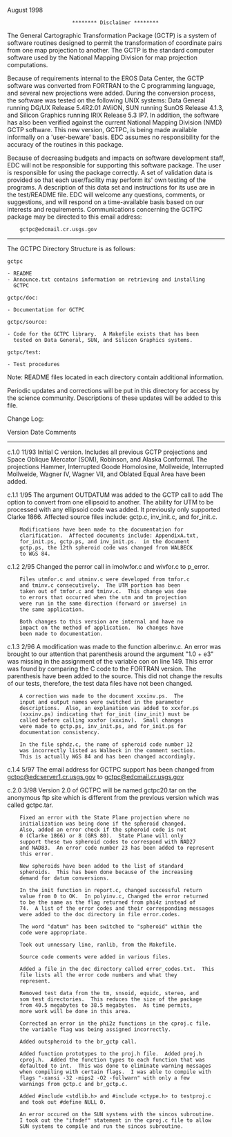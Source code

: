 August 1998

                         ******** Disclaimer ********

The General Cartographic Transformation Package (GCTP) is a system of
software routines designed to permit the transformation of coordinate
pairs from one map projection to another.  The GCTP is the standard
computer software used by the National Mapping Division for map
projection computations.

Because of requirements internal to the EROS Data Center, the GCTP software
was converted from FORTRAN to the C programming language, and several new
projections were added.  During the conversion process, the software was
tested on the following UNIX systems:  Data General running DG/UX Release
5.4R2.01 AViiON, SUN running SunOS Release 4.1.3, and Silicon Graphics
running IRIX Release 5.3 IP7.  In addition, the software has also been
verified against the current National Mapping Division (NMD) GCTP
software.  This new version, GCTPC, is being made available informally
on a 'user-beware' basis.  EDC assumes no responsibility for the accuracy
of the routines in this package.

Because of decreasing budgets and impacts on software development staff, 
EDC will not be responsible for supporting this software package.  The 
user is responsible for using the package correctly.  A set of validation
data is provided so that each user/facility may perform its' own testing
of the programs.  A description of this data set and instructions for its
use are in the test/README file.  EDC will welcome any questions, comments, 
or suggestions, and will respond on a time-available basis based on our 
interests and requirements.  Communications concerning the GCTPC package 
may be directed to this email address:

		gctpc@edcmail.cr.usgs.gov

--------------------------------------------------------------------------------

The GCTPC Directory Structure is as follows:

    gctpc

	- README
	- Announce.txt contains information on retrieving and installing
	  GCTPC

    gctpc/doc:

	- Documentation for GCTPC

    gctpc/source:

	- Code for the GCTPC library.  A Makefile exists that has been
	  tested on Data General, SUN, and Silicon Graphics systems.

    gctpc/test:

	- Test procedures

Note:    README files located in each directory contain additional information.


Periodic updates and corrections will be put in this directory for access
by the science community.  Descriptions of these updates will be added to
this file.

Change Log:

Version	Date	Comments
-------	----- 	----------------------------------------------------------
 c.1.0  11/93 	Initial C version.  Includes all previous GCTP projections 
              	and Space Oblique Mercator (SOM), Robinson, and Alaska
	      	Conformal.  The projections Hammer, Interrupted Goode
	      	Homolosine, Mollweide, Interrupted Mollweide, Wagner IV,
	      	Wagner VII, and Oblated Equal Area have been added.

 c.1.1   1/95 	The argument OUTDATUM was added to the GCTP call to add
		The option to convert from one ellipsoid to another.
	      	The ability for UTM to be processed with any ellipsoid code
		was added.  It previously only supported Clarke 1866.
		Affected source files include:  gctp.c, inv_init.c,
		and for_init.c.

		Modifications have been made to the documentation for
		clarification.  Affected documents include: AppendixA.txt,
		for_init.ps, gctp.ps, and inv_init.ps.  in the document
		gctp.ps, the 12th spheroid code was changed from WALBECK
		to WGS 84.

 c.1.2	 2/95	Changed the perror call in imolwfor.c and wivfor.c to
		p_error.

		Files utmfor.c and utminv.c were developed from tmfor.c
		and tminv.c consecutively.  The UTM portion has been
		taken out of tmfor.c and tminv.c.  This change was due
		to errors that occurred when the utm and tm projection
		were run in the same direction (forward or inverse) in
		the same application. 

		Both changes to this version are internal and have no
		impact on the method of application.  No changes have
		been made to documentation.

 c.1.3	 2/96	A modification was made to the function alberinv.c.
		An error was brought to our attention that parenthesis
		around the argument "1.0 + e3" was missing in the
		assignment of the variable con on line 149.  This
		error was found by comparing the C code to the FORTRAN
		version.  The parenthesis have been added to the source.
		This did not change the results of our tests, therefore,
		the test data files have not been changed.

		A correction was made to the document xxxinv.ps.  The
		input and output names were switched in the parameter
		descriptions.  Also, an explanation was added to xxxfor.ps
		(xxxinv.ps) indicating that for_init (inv_init) must be
		called before calling xxxfor (xxxinv).  Small changes
		were made to gctp.ps, inv_init.ps, and for_init.ps for
		documentation consistency.

		In the file sphdz.c, the name of spheroid code number 12
		was incorrectly listed as Walbeck in the comment section.
		This is actually WGS 84 and has been changed accordingly.

c.1.4	5/97	The email address for GCTPC support has been changed from
		gctpc@edcserver1.cr.usgs.gov to gctpc@edcmail.cr.usgs.gov

c.2.0   3/98	Version 2.0 of GCTPC will be named gctpc20.tar on the
		anonymous ftp site which is different from the previous
		version which was called gctpc.tar.

		Fixed an error with the State Plane projection where no
		initialization was being done if the spheroid changed.
		Also, added an error check if the spheroid code is not
		0 (Clarke 1866) or 8 (GRS 80).  State Plane will only
		support these two spheroid codes to correspond with NAD27
		and NAD83.  An error code number 23 has been added to represent
		this error.

		New spheroids have been added to the list of standard
		spheroids.  This has been done because of the increasing
		demand for datum conversions.

		In the init function in report.c, changed successful return
		value from 0 to OK.  In polyinv.c, Changed the error returned
		to be the same as the flag returned from phi4z instead of
		74.  A list of the error codes and their corresponding messages
		were added to the doc directory in file error.codes.

		The word "datum" has been switched to "spheroid" within the
		code were appropriate.

		Took out unnessary line, ranlib, from the Makefile.

		Source code comments were added in various files.

		Added a file in the doc directory called error_codes.txt.  This
		file lists all the error code numbers and what they
		represent.

		Removed test data from the tm, snsoid, equidc, stereo, and
		som test directories.  This reduces the size of the package
		from 40.5 megabytes to 38.5 megabytes.  As time permits,
		more work will be done in this area.

		Corrected an error in the phi2z functions in the cproj.c file.
		the variable flag was being assigned incorrectly.

		Added outspheroid to the br_gctp call.

		Added function prototypes to the proj.h file.  Added proj.h
		cproj.h.  Added the function types to each function that was
		defaulted to int.  This was done to eliminate warning messages
		when compiling with certain flags.  I was able to compile with
		flags "-xansi -32 -mips2 -O2 -fullwarn" with only a few
		warnings from gctp.c and br_gctp.c.

		Added #include <stdlib.h> and #include <ctype.h> to testproj.c
		and took out #define NULL 0.

		An error occured on the SUN systems with the sincos subroutine.
		I took out the "ifndef" statement in the cproj.c file to allow
		SUN systems to compile and run the sincos subroutine.


